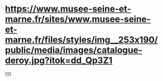 # https://www.musee-seine-et-marne.fr/sites/www.musee-seine-et-marne.fr/files/styles/img__253x190/public/media/images/catalogue-deroy.jpg?itok=dd_Qp3Z1

![](
